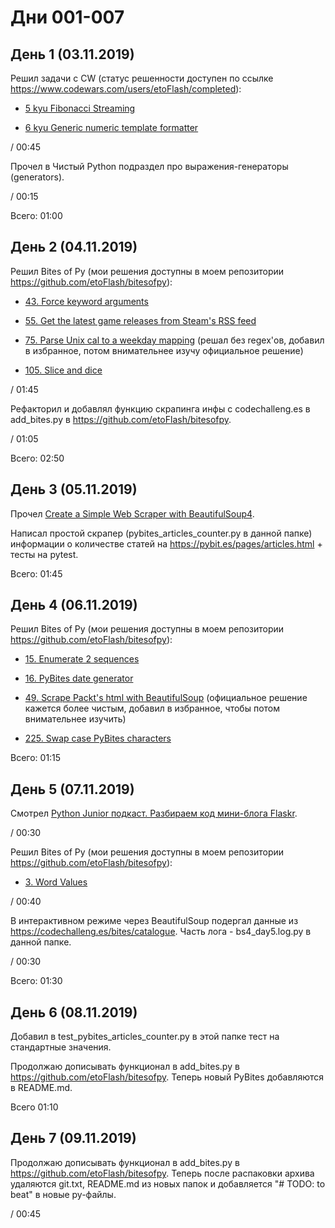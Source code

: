 # Дни 001-007

## День 1 (03.11.2019)

Решил задачи с CW (статус решенности доступен по ссылке https://www.codewars.com/users/etoFlash/completed):

* [5 kyu Fibonacci Streaming](https://www.codewars.com/kata/55695bc4f75bbaea5100016b)

* [6 kyu Generic numeric template formatter](https://www.codewars.com/kata/59901fb5917839fe41000029)

/ 00:45

Прочел в Чистый Python подраздел про выражения-генераторы (generators).

/ 00:15

Всего: 01:00

## День 2 (04.11.2019)

Решил Bites of Py (мои решения доступны в моем репозитории https://github.com/etoFlash/bitesofpy):

* [43. Force keyword arguments](https://codechalleng.es/bites/43/)

* [55. Get the latest game releases from Steam's RSS feed](https://codechalleng.es/bites/55/)

* [75. Parse Unix cal to a weekday mapping](https://codechalleng.es/bites/75/) (решал без regex'ов, добавил в избранное, потом внимательнее изучу официальное решение)

* [105. Slice and dice](https://codechalleng.es/bites/105/)

/ 01:45

Рефакторил и добавлял функцию скрапинга инфы с codechalleng.es в add_bites.py в https://github.com/etoFlash/bitesofpy.

/ 01:05

Всего: 02:50

## День 3 (05.11.2019)

Прочел [Create a Simple Web Scraper with BeautifulSoup4](https://pybit.es/simplewebscraper.html).

Написал простой скрапер (pybites_articles_counter.py в данной папке) информации о количестве статей на https://pybit.es/pages/articles.html + тесты на pytest.

Всего: 01:45

## День 4 (06.11.2019)

Решил Bites of Py (мои решения доступны в моем репозитории https://github.com/etoFlash/bitesofpy):

* [15. Enumerate 2 sequences](https://codechalleng.es/bites/15/)

* [16. PyBites date generator](https://codechalleng.es/bites/16/)

* [49. Scrape Packt's html with BeautifulSoup](https://codechalleng.es/bites/49/) (официальное решение кажется более чистым, добавил в избранное, чтобы потом внимательнее изучить)

* [225. Swap case PyBites characters](https://codechalleng.es/bites/225/)

Всего: 01:15

## День 5 (07.11.2019)

Смотрел [Python Junior подкаст. Разбираем код мини-блога Flaskr](https://youtu.be/86BGCicvow8).

/ 00:30

Решил Bites of Py (мои решения доступны в моем репозитории https://github.com/etoFlash/bitesofpy):

* [3. Word Values](https://codechalleng.es/bites/3)

/ 00:40

В интерактивном режиме через BeautifulSoup подергал данные из https://codechalleng.es/bites/catalogue. Часть лога - bs4_day5.log.py в данной папке.

/ 00:30

Всего: 01:30

## День 6 (08.11.2019)

Добавил в test_pybites_articles_counter.py в этой папке тест на стандартные значения.

Продолжаю дописывать функционал в add_bites.py в https://github.com/etoFlash/bitesofpy. Теперь новый PyBites добавляются в README.md.

Всего 01:10

## День 7 (09.11.2019)

Продолжаю дописывать функционал в add_bites.py в https://github.com/etoFlash/bitesofpy. Теперь после распаковки архива удаляются git.txt, README.md из новых папок и добавляется "# TODO: to beat" в новые py-файлы.

/ 00:45
